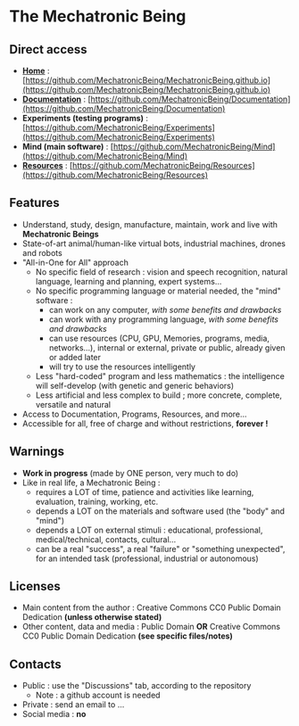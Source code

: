 # The Mechatronic Being

## Direct access
- [**Home**](https://mechatronicbeing.github.io/) : [https://github.com/MechatronicBeing/MechatronicBeing.github.io](https://github.com/MechatronicBeing/MechatronicBeing.github.io)
- [**Documentation**](https://mechatronicbeing.github.io/Documentation/) : [https://github.com/MechatronicBeing/Documentation](https://github.com/MechatronicBeing/Documentation)
- **Experiments (testing programs)** : [https://github.com/MechatronicBeing/Experiments](https://github.com/MechatronicBeing/Experiments)
- **Mind (main software)** : [https://github.com/MechatronicBeing/Mind](https://github.com/MechatronicBeing/Mind)
- [**Resources**](https://mechatronicbeing.github.io/Resources/) : [https://github.com/MechatronicBeing/Resources](https://github.com/MechatronicBeing/Resources)

## Features
- Understand, study, design, manufacture, maintain, work and live with **Mechatronic Beings**
- State-of-art animal/human-like virtual bots, industrial machines, drones and robots
- "All-in-One for All" approach
  - No specific field of research : vision and speech recognition, natural language, learning and planning, expert systems...
  - No specific programming language or material needed, the "mind" software :
    - can work on any computer, *with some benefits and drawbacks*
    - can work with any programming language, *with some benefits and drawbacks*
    - can use resources (CPU, GPU, Memories, programs, media, networks...), internal or external, private or public, already given or added later
    - will try to use the resources intelligently
  - Less "hard-coded" program and less mathematics : the intelligence will self-develop (with genetic and generic behaviors)
  - Less artificial and less complex to build ; more concrete, complete, versatile and natural
- Access to Documentation, Programs, Resources, and more...
- Accessible for all, free of charge and without restrictions, **forever !**

## Warnings
- **Work in progress** (made by ONE person, very much to do)
- Like in real life, a Mechatronic Being :
  - requires a LOT of time, patience and activities like learning, evaluation, training, working, etc.
  - depends a LOT on the materials and software used (the "body" and "mind")
  - depends a LOT on external stimuli : educational, professional, medical/technical, contacts, cultural...
  - can be a real "success", a real "failure" or "something unexpected", for an intended task (professional, industrial or autonomous)

## Licenses
- Main content from the author : Creative Commons CC0 Public Domain Dedication **(unless otherwise stated)**
- Other content, data and media : Public Domain **OR** Creative Commons CC0 Public Domain Dedication **(see specific files/notes)**

## Contacts
- Public : use the "Discussions" tab, according to the repository
  - Note : a github account is needed
- Private : send an email to ...
- Social media : **no**
